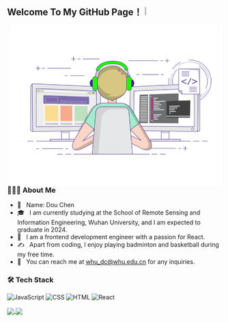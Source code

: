 ## Welcome To My GitHub Page！ <img height="3%" width="3%" src="https://camo.githubusercontent.com/d3359cb00ab0b5ed8f2e1fe3fceb4fbaf3b614340f8c0db99c17b9f50b351770/68747470733a2f2f656d6f6a69732e736c61636b6d6f6a69732e636f6d2f656d6f6a69732f696d616765732f313533313834393433302f343234362f626c6f622d73756e676c61737365732e6769663f31353331383439343330"/>

<img align="right" alt="GIF" src="https://raw.githubusercontent.com/devSouvik/devSouvik/master/gif3.gif" width="500"/>

<h3> 👨🏻‍💻 About Me </h3>


- 🔭 &nbsp; Name: Dou Chen
- 🎓 &nbsp; I am currently studying at the School of Remote Sensing and Information Engineering, Wuhan University, and I am expected to graduate in 2024.
- 💼 &nbsp; I am a frontend development engineer with a passion for React.
- ✍️ &nbsp; Apart from coding, I enjoy playing badminton and basketball during my free time.
- 📮 &nbsp; You can reach me at whu_dc@whu.edu.cn for any inquiries.

<h3>🛠 Tech Stack</h3>

![JavaScript](https://img.shields.io/badge/JavaScript-%E2%9D%A4-yellow) ![CSS](https://img.shields.io/badge/CSS-%E2%9D%A4-blue) ![HTML](https://img.shields.io/badge/HTML-%E2%9D%A4-orange) ![React](https://img.shields.io/badge/React-%E2%9D%A4-blueviolet)

<a href="https://github.com/Douc1998/Douc1998">
<img align="center"   width="45%" src="https://github-readme-stats.vercel.app/api?username=Douc1998&show_icons=true&theme=default&locale=CN" />
</a>
<a href="https://github.com/Douc1998/Douc1998">
<img align="center"  width="45%" src="https://github-readme-stats.vercel.app/api/top-langs/?username=Douc1998&layout=compact&theme=default&locale=CN&card_width=395" />
</a>






